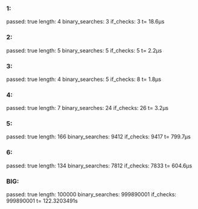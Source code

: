### 1:
passed: true
length: 4
binary_searches: 3
if_checks: 3
t= 18.6µs

### 2:
passed: true
length: 5
binary_searches: 5
if_checks: 5
t= 2.2µs

### 3:
passed: true
length: 4
binary_searches: 5
if_checks: 8
t= 1.8µs

### 4:
passed: true
length: 7
binary_searches: 24
if_checks: 26
t= 3.2µs

### 5:
passed: true
length: 166
binary_searches: 9412
if_checks: 9417
t= 799.7µs

### 6:
passed: true
length: 134
binary_searches: 7812
if_checks: 7833
t= 604.6µs

### BIG:
passed: true
length: 100000
binary_searches: 999890001
if_checks: 999890001
t= 122.3203491s
